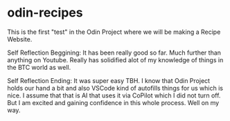 # odin-recipes

This is the first "test" in the Odin Project where we will be making a Recipe Website.  

Self Reflection Beggining:
    It has been really good so far. Much further than anything on Youtube. Really has solidified alot of my knowledge of things in the BTC world as well.

Self Reflection Ending:
    It was super easy TBH.  I know that Odin Project holds our hand a bit and also VSCode kind of autofills things for us which is nice.  I assume that that is AI that uses it via CoPilot which I did not turn off.  But I am excited and gaining confidence in this whole process.  Well on my way.  
